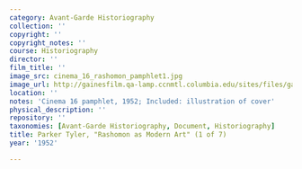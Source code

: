```yaml
---
category: Avant-Garde Historiography
collection: ''
copyright: ''
copyright_notes: ''
course: Historiography
director: ''
film_title: ''
image_src: cinema_16_rashomon_pamphlet1.jpg
image_url: http://gainesfilm.qa-lamp.ccnmtl.columbia.edu/sites/files/gainesfilm/images/cinema_16_rashomon_pamphlet1.jpg
location: ''
notes: 'Cinema 16 pamphlet, 1952; Included: illustration of cover'
physical_description: ''
repository: ''
taxonomies: [Avant-Garde Historiography, Document, Historiography]
title: Parker Tyler, "Rashomon as Modern Art" (1 of 7)
year: '1952'

---
```

